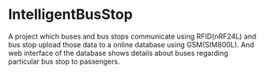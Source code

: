 # IntelligentBusStop
A project which buses and bus stops communicate using RFID(nRF24L) and bus stop upload those data to a online database using GSM(SIM800L). And web interface of the database shows details about buses regarding particular bus stop to passengers.
